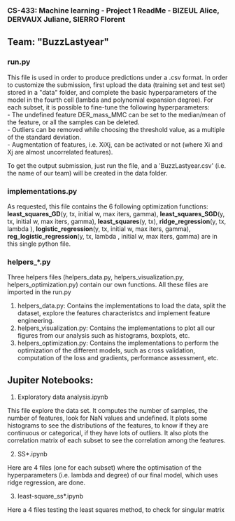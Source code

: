 ### CS-433: Machine learning - Project 1 ReadMe - BIZEUL Alice, DERVAUX Juliane, SIERRO Florent
## Team: "BuzzLastyear" 


### run.py
This file is used in order to produce predictions under a .csv format.
In order to customize the submission, first upload the data (training set and test set) stored in a "data" folder, and complete the basic hyperparameters of the model in the fourth cell (lambda and polynomial expansion degree). For each subset, it is possible to fine-tune the following hyperparameters:
<br/>
	- The undefined feature DER_mass_MMC can be set to the median/mean of the feature, or all the samples can be deleted. <br/> 
	- Outliers can be removed while choosing the threshold value, as a multiple of the standard deviation. <br/>
	- Augmentation of features, i.e. XiXj, can be activated or not (where Xi and Xj are almost uncorrelated features). <br/>

To get the output submission, just run the file, and a 'BuzzLastyear.csv' (i.e. the name of our team) will be created in the data folder.


### implementations.py

As requested, this file contains the 6 following optimization functions: 
**least_squares_GD**(y, tx, initial w, max iters, gamma), **least_squares_SGD**(y, tx, initial w, max iters, gamma), **least_squares**(y, tx), **ridge_regression**(y, tx, lambda ), **logistic_regression**(y, tx, initial w, max iters, gamma), **reg_logistic_regression**(y, tx, lambda , initial w, max iters, gamma)
are in this single python file.


### helpers_*.py

Three helpers files (helpers_data.py, helpers_visualization.py, helpers_optimization.py) contain our own functions. All these files are imported in the run.py
1. helpers_data.py:		Contains the implementations to load the data, split the dataset, explore the features characteristcs and implement feature engineering.
2. helpers_visualization.py: 	Contains the implementations to plot all our figures from our analysis such as histograms, boxplots, etc. 
3. helpers_optimization.py:	Contains the implementations to perform the optimization of the different models, such as cross validation, computation of the loss and gradients, performance assessment, etc. 


## Jupiter Notebooks:

1. Exploratory data analysis.ipynb

This file explore the data set. It computes the number of samples, the number of features, look for NaN values and undefined. 
It plots some histograms to see the distributions of the features, to know if they are continuous or categorical, if they have lots of outliers.
It also plots the correlation matrix of each subset to see the correlation among the features.

2. SS*.ipynb

Here are 4 files (one for each subset) where the optimisation of the hyperparameters (i.e. lambda and degree) of our final model, which uses ridge regression, are done.


3. least-square_ss*.ipynb

Here a 4 files testing the least squares method, to check for singular matrix
